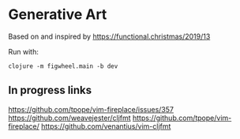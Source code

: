 # Generative Art

Based on and inspired by https://functional.christmas/2019/13

Run with:

```
clojure -m figwheel.main -b dev
```

## In progress links

https://github.com/tpope/vim-fireplace/issues/357
https://github.com/weavejester/cljfmt
https://github.com/tpope/vim-fireplace/
https://github.com/venantius/vim-cljfmt
